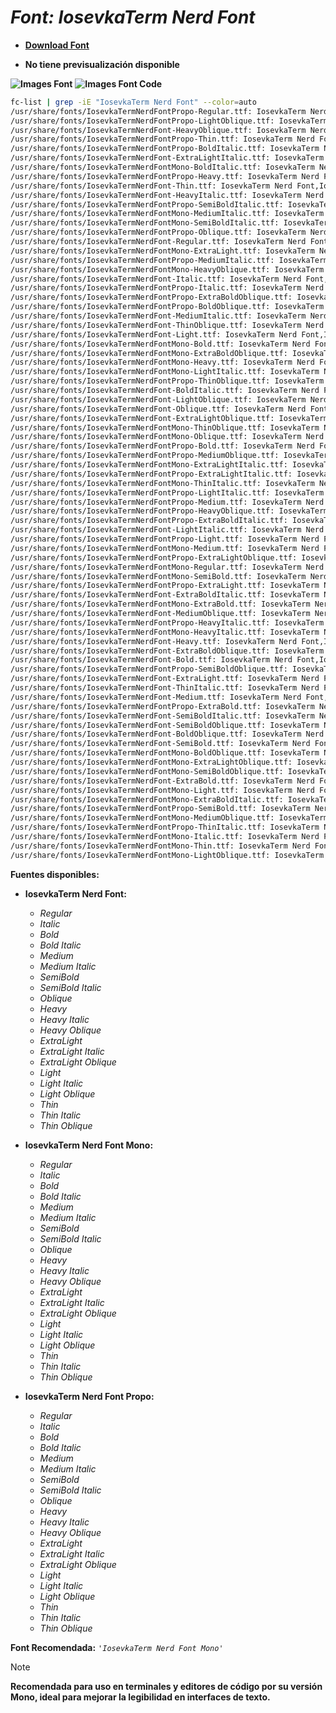 <!-- Autor: Daniel Benjamin Perez Morales -->
<!-- GitHub: https://github.com/D4nitrix13 -->
<!-- GitLab: https://gitlab.com/D4nitrix13 -->
<!-- Correo electrónico: danielperezdev@proton.me -->

# ***Font: IosevkaTerm Nerd Font***

- **[Download Font](https://github.com/ryanoasis/nerd-fonts/releases/download/v3.2.1/IosevkaTerm.zip "https://github.com/ryanoasis/nerd-fonts/releases/download/v3.2.1/IosevkaTerm.zip")**

- **No tiene previsualización disponible**

**![Images Font](../../Fonts/IosevkaTerm%20Nerd%20Font.png "Fonts/IosevkaTerm Nerd Font.png")**
**![Images Font Code](../../Font%20Images%20Code/IosevkaTerm%20Nerd%20Font%20Code.png "Font Images Code/IosevkaTerm Nerd Font Code.png")**

```bash
fc-list | grep -iE "IosevkaTerm Nerd Font" --color=auto
/usr/share/fonts/IosevkaTermNerdFontPropo-Regular.ttf: IosevkaTerm Nerd Font Propo,IosevkaTerm NFP:style=Regular
/usr/share/fonts/IosevkaTermNerdFontPropo-LightOblique.ttf: IosevkaTerm Nerd Font Propo,IosevkaTerm NFP,IosevkaTerm NFP Light Obl:style=Light Oblique,Italic
/usr/share/fonts/IosevkaTermNerdFont-HeavyOblique.ttf: IosevkaTerm Nerd Font,IosevkaTerm NF,IosevkaTerm NF Heavy Obl:style=Heavy Oblique,Italic
/usr/share/fonts/IosevkaTermNerdFontPropo-Thin.ttf: IosevkaTerm Nerd Font Propo,IosevkaTerm NFP,IosevkaTerm NFP Thin:style=Thin,Regular
/usr/share/fonts/IosevkaTermNerdFontPropo-BoldItalic.ttf: IosevkaTerm Nerd Font Propo,IosevkaTerm NFP:style=Bold Italic
/usr/share/fonts/IosevkaTermNerdFont-ExtraLightItalic.ttf: IosevkaTerm Nerd Font,IosevkaTerm NF,IosevkaTerm NF ExtraLight:style=ExtraLight Italic,Italic
/usr/share/fonts/IosevkaTermNerdFontMono-BoldItalic.ttf: IosevkaTerm Nerd Font Mono,IosevkaTerm NFM:style=Bold Italic
/usr/share/fonts/IosevkaTermNerdFontPropo-Heavy.ttf: IosevkaTerm Nerd Font Propo,IosevkaTerm NFP,IosevkaTerm NFP Heavy:style=Heavy,Regular
/usr/share/fonts/IosevkaTermNerdFont-Thin.ttf: IosevkaTerm Nerd Font,IosevkaTerm NF,IosevkaTerm NF Thin:style=Thin,Regular
/usr/share/fonts/IosevkaTermNerdFont-HeavyItalic.ttf: IosevkaTerm Nerd Font,IosevkaTerm NF,IosevkaTerm NF Heavy:style=Heavy Italic,Italic
/usr/share/fonts/IosevkaTermNerdFontPropo-SemiBoldItalic.ttf: IosevkaTerm Nerd Font Propo,IosevkaTerm NFP,IosevkaTerm NFP SemiBold:style=SemiBold Italic,Italic
/usr/share/fonts/IosevkaTermNerdFontMono-MediumItalic.ttf: IosevkaTerm Nerd Font Mono,IosevkaTerm NFM,IosevkaTerm NFM Medium:style=Medium Italic,Italic
/usr/share/fonts/IosevkaTermNerdFontMono-SemiBoldItalic.ttf: IosevkaTerm Nerd Font Mono,IosevkaTerm NFM,IosevkaTerm NFM SemiBold:style=SemiBold Italic,Italic
/usr/share/fonts/IosevkaTermNerdFontPropo-Oblique.ttf: IosevkaTerm Nerd Font Propo,IosevkaTerm NFP,IosevkaTerm NFP Obl:style=Oblique,Italic
/usr/share/fonts/IosevkaTermNerdFont-Regular.ttf: IosevkaTerm Nerd Font,IosevkaTerm NF:style=Regular
/usr/share/fonts/IosevkaTermNerdFontMono-ExtraLight.ttf: IosevkaTerm Nerd Font Mono,IosevkaTerm NFM,IosevkaTerm NFM ExtraLight:style=ExtraLight,Regular
/usr/share/fonts/IosevkaTermNerdFontPropo-MediumItalic.ttf: IosevkaTerm Nerd Font Propo,IosevkaTerm NFP,IosevkaTerm NFP Medium:style=Medium Italic,Italic
/usr/share/fonts/IosevkaTermNerdFontMono-HeavyOblique.ttf: IosevkaTerm Nerd Font Mono,IosevkaTerm NFM,IosevkaTerm NFM Heavy Obl:style=Heavy Oblique,Italic
/usr/share/fonts/IosevkaTermNerdFont-Italic.ttf: IosevkaTerm Nerd Font,IosevkaTerm NF:style=Italic
/usr/share/fonts/IosevkaTermNerdFontPropo-Italic.ttf: IosevkaTerm Nerd Font Propo,IosevkaTerm NFP:style=Italic
/usr/share/fonts/IosevkaTermNerdFontPropo-ExtraBoldOblique.ttf: IosevkaTerm Nerd Font Propo,IosevkaTerm NFP,IosevkaTerm NFP ExtraBold Obl:style=ExtraBold Oblique,Italic
/usr/share/fonts/IosevkaTermNerdFontPropo-BoldOblique.ttf: IosevkaTerm Nerd Font Propo,IosevkaTerm NFP,IosevkaTerm NFP Obl:style=Bold Oblique,Bold Italic
/usr/share/fonts/IosevkaTermNerdFont-MediumItalic.ttf: IosevkaTerm Nerd Font,IosevkaTerm NF,IosevkaTerm NF Medium:style=Medium Italic,Italic
/usr/share/fonts/IosevkaTermNerdFont-ThinOblique.ttf: IosevkaTerm Nerd Font,IosevkaTerm NF,IosevkaTerm NF Thin Obl:style=Thin Oblique,Italic
/usr/share/fonts/IosevkaTermNerdFont-Light.ttf: IosevkaTerm Nerd Font,IosevkaTerm NF,IosevkaTerm NF Light:style=Light,Regular
/usr/share/fonts/IosevkaTermNerdFontMono-Bold.ttf: IosevkaTerm Nerd Font Mono,IosevkaTerm NFM:style=Bold
/usr/share/fonts/IosevkaTermNerdFontMono-ExtraBoldOblique.ttf: IosevkaTerm Nerd Font Mono,IosevkaTerm NFM,IosevkaTerm NFM ExtraBold Obl:style=ExtraBold Oblique,Italic
/usr/share/fonts/IosevkaTermNerdFontMono-Heavy.ttf: IosevkaTerm Nerd Font Mono,IosevkaTerm NFM,IosevkaTerm NFM Heavy:style=Heavy,Regular
/usr/share/fonts/IosevkaTermNerdFontMono-LightItalic.ttf: IosevkaTerm Nerd Font Mono,IosevkaTerm NFM,IosevkaTerm NFM Light:style=Light Italic,Italic
/usr/share/fonts/IosevkaTermNerdFontPropo-ThinOblique.ttf: IosevkaTerm Nerd Font Propo,IosevkaTerm NFP,IosevkaTerm NFP Thin Obl:style=Thin Oblique,Italic
/usr/share/fonts/IosevkaTermNerdFont-BoldItalic.ttf: IosevkaTerm Nerd Font,IosevkaTerm NF:style=Bold Italic
/usr/share/fonts/IosevkaTermNerdFont-LightOblique.ttf: IosevkaTerm Nerd Font,IosevkaTerm NF,IosevkaTerm NF Light Obl:style=Light Oblique,Italic
/usr/share/fonts/IosevkaTermNerdFont-Oblique.ttf: IosevkaTerm Nerd Font,IosevkaTerm NF,IosevkaTerm NF Obl:style=Oblique,Italic
/usr/share/fonts/IosevkaTermNerdFont-ExtraLightOblique.ttf: IosevkaTerm Nerd Font,IosevkaTerm NF,IosevkaTerm NF ExtraLight Obl:style=ExtraLight Oblique,Italic
/usr/share/fonts/IosevkaTermNerdFontMono-ThinOblique.ttf: IosevkaTerm Nerd Font Mono,IosevkaTerm NFM,IosevkaTerm NFM Thin Obl:style=Thin Oblique,Italic
/usr/share/fonts/IosevkaTermNerdFontMono-Oblique.ttf: IosevkaTerm Nerd Font Mono,IosevkaTerm NFM,IosevkaTerm NFM Obl:style=Oblique,Italic
/usr/share/fonts/IosevkaTermNerdFontPropo-Bold.ttf: IosevkaTerm Nerd Font Propo,IosevkaTerm NFP:style=Bold
/usr/share/fonts/IosevkaTermNerdFontPropo-MediumOblique.ttf: IosevkaTerm Nerd Font Propo,IosevkaTerm NFP,IosevkaTerm NFP Medium Obl:style=Medium Oblique,Italic
/usr/share/fonts/IosevkaTermNerdFontMono-ExtraLightItalic.ttf: IosevkaTerm Nerd Font Mono,IosevkaTerm NFM,IosevkaTerm NFM ExtraLight:style=ExtraLight Italic,Italic
/usr/share/fonts/IosevkaTermNerdFontPropo-ExtraLightItalic.ttf: IosevkaTerm Nerd Font Propo,IosevkaTerm NFP,IosevkaTerm NFP ExtraLight:style=ExtraLight Italic,Italic
/usr/share/fonts/IosevkaTermNerdFontMono-ThinItalic.ttf: IosevkaTerm Nerd Font Mono,IosevkaTerm NFM,IosevkaTerm NFM Thin:style=Thin Italic,Italic
/usr/share/fonts/IosevkaTermNerdFontPropo-LightItalic.ttf: IosevkaTerm Nerd Font Propo,IosevkaTerm NFP,IosevkaTerm NFP Light:style=Light Italic,Italic
/usr/share/fonts/IosevkaTermNerdFontPropo-Medium.ttf: IosevkaTerm Nerd Font Propo,IosevkaTerm NFP,IosevkaTerm NFP Medium:style=Medium,Regular
/usr/share/fonts/IosevkaTermNerdFontPropo-HeavyOblique.ttf: IosevkaTerm Nerd Font Propo,IosevkaTerm NFP,IosevkaTerm NFP Heavy Obl:style=Heavy Oblique,Italic
/usr/share/fonts/IosevkaTermNerdFontPropo-ExtraBoldItalic.ttf: IosevkaTerm Nerd Font Propo,IosevkaTerm NFP,IosevkaTerm NFP ExtraBold:style=ExtraBold Italic,Italic
/usr/share/fonts/IosevkaTermNerdFont-LightItalic.ttf: IosevkaTerm Nerd Font,IosevkaTerm NF,IosevkaTerm NF Light:style=Light Italic,Italic
/usr/share/fonts/IosevkaTermNerdFontPropo-Light.ttf: IosevkaTerm Nerd Font Propo,IosevkaTerm NFP,IosevkaTerm NFP Light:style=Light,Regular
/usr/share/fonts/IosevkaTermNerdFontMono-Medium.ttf: IosevkaTerm Nerd Font Mono,IosevkaTerm NFM,IosevkaTerm NFM Medium:style=Medium,Regular
/usr/share/fonts/IosevkaTermNerdFontPropo-ExtraLightOblique.ttf: IosevkaTerm Nerd Font Propo,IosevkaTerm NFP,IosevkaTerm NFP ExtraLight Obl:style=ExtraLight Oblique,Italic
/usr/share/fonts/IosevkaTermNerdFontMono-Regular.ttf: IosevkaTerm Nerd Font Mono,IosevkaTerm NFM:style=Regular
/usr/share/fonts/IosevkaTermNerdFontMono-SemiBold.ttf: IosevkaTerm Nerd Font Mono,IosevkaTerm NFM,IosevkaTerm NFM SemiBold:style=SemiBold,Regular
/usr/share/fonts/IosevkaTermNerdFontPropo-ExtraLight.ttf: IosevkaTerm Nerd Font Propo,IosevkaTerm NFP,IosevkaTerm NFP ExtraLight:style=ExtraLight,Regular
/usr/share/fonts/IosevkaTermNerdFont-ExtraBoldItalic.ttf: IosevkaTerm Nerd Font,IosevkaTerm NF,IosevkaTerm NF ExtraBold:style=ExtraBold Italic,Italic
/usr/share/fonts/IosevkaTermNerdFontMono-ExtraBold.ttf: IosevkaTerm Nerd Font Mono,IosevkaTerm NFM,IosevkaTerm NFM ExtraBold:style=ExtraBold,Regular
/usr/share/fonts/IosevkaTermNerdFont-MediumOblique.ttf: IosevkaTerm Nerd Font,IosevkaTerm NF,IosevkaTerm NF Medium Obl:style=Medium Oblique,Italic
/usr/share/fonts/IosevkaTermNerdFontPropo-HeavyItalic.ttf: IosevkaTerm Nerd Font Propo,IosevkaTerm NFP,IosevkaTerm NFP Heavy:style=Heavy Italic,Italic
/usr/share/fonts/IosevkaTermNerdFontMono-HeavyItalic.ttf: IosevkaTerm Nerd Font Mono,IosevkaTerm NFM,IosevkaTerm NFM Heavy:style=Heavy Italic,Italic
/usr/share/fonts/IosevkaTermNerdFont-Heavy.ttf: IosevkaTerm Nerd Font,IosevkaTerm NF,IosevkaTerm NF Heavy:style=Heavy,Regular
/usr/share/fonts/IosevkaTermNerdFont-ExtraBoldOblique.ttf: IosevkaTerm Nerd Font,IosevkaTerm NF,IosevkaTerm NF ExtraBold Obl:style=ExtraBold Oblique,Italic
/usr/share/fonts/IosevkaTermNerdFont-Bold.ttf: IosevkaTerm Nerd Font,IosevkaTerm NF:style=Bold
/usr/share/fonts/IosevkaTermNerdFontPropo-SemiBoldOblique.ttf: IosevkaTerm Nerd Font Propo,IosevkaTerm NFP,IosevkaTerm NFP SemiBold Obl:style=SemiBold Oblique,Italic
/usr/share/fonts/IosevkaTermNerdFont-ExtraLight.ttf: IosevkaTerm Nerd Font,IosevkaTerm NF,IosevkaTerm NF ExtraLight:style=ExtraLight,Regular
/usr/share/fonts/IosevkaTermNerdFont-ThinItalic.ttf: IosevkaTerm Nerd Font,IosevkaTerm NF,IosevkaTerm NF Thin:style=Thin Italic,Italic
/usr/share/fonts/IosevkaTermNerdFont-Medium.ttf: IosevkaTerm Nerd Font,IosevkaTerm NF,IosevkaTerm NF Medium:style=Medium,Regular
/usr/share/fonts/IosevkaTermNerdFontPropo-ExtraBold.ttf: IosevkaTerm Nerd Font Propo,IosevkaTerm NFP,IosevkaTerm NFP ExtraBold:style=ExtraBold,Regular
/usr/share/fonts/IosevkaTermNerdFont-SemiBoldItalic.ttf: IosevkaTerm Nerd Font,IosevkaTerm NF,IosevkaTerm NF SemiBold:style=SemiBold Italic,Italic
/usr/share/fonts/IosevkaTermNerdFont-SemiBoldOblique.ttf: IosevkaTerm Nerd Font,IosevkaTerm NF,IosevkaTerm NF SemiBold Obl:style=SemiBold Oblique,Italic
/usr/share/fonts/IosevkaTermNerdFont-BoldOblique.ttf: IosevkaTerm Nerd Font,IosevkaTerm NF,IosevkaTerm NF Obl:style=Bold Oblique,Bold Italic
/usr/share/fonts/IosevkaTermNerdFont-SemiBold.ttf: IosevkaTerm Nerd Font,IosevkaTerm NF,IosevkaTerm NF SemiBold:style=SemiBold,Regular
/usr/share/fonts/IosevkaTermNerdFontMono-BoldOblique.ttf: IosevkaTerm Nerd Font Mono,IosevkaTerm NFM,IosevkaTerm NFM Obl:style=Bold Oblique,Bold Italic
/usr/share/fonts/IosevkaTermNerdFontMono-ExtraLightOblique.ttf: IosevkaTerm Nerd Font Mono,IosevkaTerm NFM,IosevkaTerm NFM ExtraLight Obl:style=ExtraLight Oblique,Italic
/usr/share/fonts/IosevkaTermNerdFontMono-SemiBoldOblique.ttf: IosevkaTerm Nerd Font Mono,IosevkaTerm NFM,IosevkaTerm NFM SemiBold Obl:style=SemiBold Oblique,Italic
/usr/share/fonts/IosevkaTermNerdFont-ExtraBold.ttf: IosevkaTerm Nerd Font,IosevkaTerm NF,IosevkaTerm NF ExtraBold:style=ExtraBold,Regular
/usr/share/fonts/IosevkaTermNerdFontMono-Light.ttf: IosevkaTerm Nerd Font Mono,IosevkaTerm NFM,IosevkaTerm NFM Light:style=Light,Regular
/usr/share/fonts/IosevkaTermNerdFontMono-ExtraBoldItalic.ttf: IosevkaTerm Nerd Font Mono,IosevkaTerm NFM,IosevkaTerm NFM ExtraBold:style=ExtraBold Italic,Italic
/usr/share/fonts/IosevkaTermNerdFontPropo-SemiBold.ttf: IosevkaTerm Nerd Font Propo,IosevkaTerm NFP,IosevkaTerm NFP SemiBold:style=SemiBold,Regular
/usr/share/fonts/IosevkaTermNerdFontMono-MediumOblique.ttf: IosevkaTerm Nerd Font Mono,IosevkaTerm NFM,IosevkaTerm NFM Medium Obl:style=Medium Oblique,Italic
/usr/share/fonts/IosevkaTermNerdFontPropo-ThinItalic.ttf: IosevkaTerm Nerd Font Propo,IosevkaTerm NFP,IosevkaTerm NFP Thin:style=Thin Italic,Italic
/usr/share/fonts/IosevkaTermNerdFontMono-Italic.ttf: IosevkaTerm Nerd Font Mono,IosevkaTerm NFM:style=Italic
/usr/share/fonts/IosevkaTermNerdFontMono-Thin.ttf: IosevkaTerm Nerd Font Mono,IosevkaTerm NFM,IosevkaTerm NFM Thin:style=Thin,Regular
/usr/share/fonts/IosevkaTermNerdFontMono-LightOblique.ttf: IosevkaTerm Nerd Font Mono,IosevkaTerm NFM,IosevkaTerm NFM Light Obl:style=Light Oblique,Italic
```

**Fuentes disponibles:**

- **IosevkaTerm Nerd Font:**
  - *Regular*
  - *Italic*
  - *Bold*
  - *Bold Italic*
  - *Medium*
  - *Medium Italic*
  - *SemiBold*
  - *SemiBold Italic*
  - *Oblique*
  - *Heavy*
  - *Heavy Italic*
  - *Heavy Oblique*
  - *ExtraLight*
  - *ExtraLight Italic*
  - *ExtraLight Oblique*
  - *Light*
  - *Light Italic*
  - *Light Oblique*
  - *Thin*
  - *Thin Italic*
  - *Thin Oblique*

- **IosevkaTerm Nerd Font Mono:**
  - *Regular*
  - *Italic*
  - *Bold*
  - *Bold Italic*
  - *Medium*
  - *Medium Italic*
  - *SemiBold*
  - *SemiBold Italic*
  - *Oblique*
  - *Heavy*
  - *Heavy Italic*
  - *Heavy Oblique*
  - *ExtraLight*
  - *ExtraLight Italic*
  - *ExtraLight Oblique*
  - *Light*
  - *Light Italic*
  - *Light Oblique*
  - *Thin*
  - *Thin Italic*
  - *Thin Oblique*

- **IosevkaTerm Nerd Font Propo:**
  - *Regular*
  - *Italic*
  - *Bold*
  - *Bold Italic*
  - *Medium*
  - *Medium Italic*
  - *SemiBold*
  - *SemiBold Italic*
  - *Oblique*
  - *Heavy*
  - *Heavy Italic*
  - *Heavy Oblique*
  - *ExtraLight*
  - *ExtraLight Italic*
  - *ExtraLight Oblique*
  - *Light*
  - *Light Italic*
  - *Light Oblique*
  - *Thin*
  - *Thin Italic*
  - *Thin Oblique*

**Font Recomendada:** *`'IosevkaTerm Nerd Font Mono'`*

> [!NOTE]
> **Recomendada para uso en terminales y editores de código por su versión Mono, ideal para mejorar la legibilidad en interfaces de texto.**
